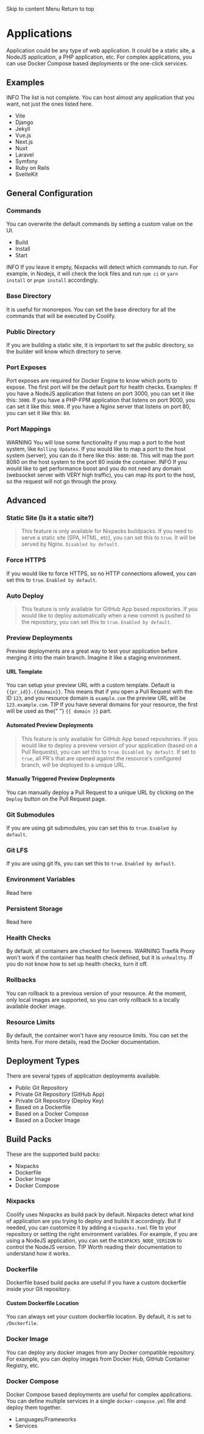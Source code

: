 Skip to content
Menu
Return to top
# Applications ​
Application could be any type of web application. It could be a static site, a NodeJS application, a PHP application, etc.
For complex applications, you can use Docker Compose based deployments or the one-click services.
## Examples ​
INFO
The list is not complete.
You can host almost any application that you want, not just the ones listed here.
  * Vite
  * Django
  * Jekyll
  * Vue.js
  * Next.js
  * Nuxt
  * Laravel
  * Symfony
  * Ruby on Rails
  * SvelteKit


## General Configuration ​
### Commands ​
You can overwrite the default commands by setting a custom value on the UI.
  * Build
  * Install
  * Start


INFO
If you leave it empty, Nixpacks will detect which commands to run. For example, in Nodejs, it will check the lock files and run `npm ci` or `yarn install` or `pnpm install` accordingly.
### Base Directory ​
It is useful for monorepos. You can set the base directory for all the commands that will be executed by Coolify.
### Public Directory ​
If you are building a static site, it is important to set the public directory, so the builder will know which directory to serve.
### Port Exposes ​
Port exposes are required for Docker Engine to know which ports to expose. The first port will be the default port for health checks.
Examples:
If you have a NodeJS application that listens on port 3000, you can set it like this: `3000`. If you have a PHP-FPM application that listens on port 9000, you can set it like this: `9000`. If you have a Nginx server that listens on port 80, you can set it like this: `80`.
### Port Mappings ​
WARNING
You will lose some functionality if you map a port to the host system, like `Rolling Updates`.
If you would like to map a port to the host system (server), you can do it here like this: `8080:80`.
This will map the port 8080 on the host system to the port 80 inside the container.
INFO
If you would like to get performance boost and you do not need any domain (websocket server with VERY high traffic), you can map its port to the host, so the request will not go through the proxy.
## Advanced ​
### Static Site (Is it a static site?) ​
> This feature is only available for Nixpacks buildpacks.
If you need to serve a static site (SPA, HTML, etc), you can set this to `true`. It will be served by Nginx. `Disabled by default`.
### Force HTTPS ​
If you would like to force HTTPS, so no HTTP connections allowed, you can set this to `true`. `Enabled by default`.
### Auto Deploy ​
> This feature is only available for GitHub App based repositories.
If you would like to deploy automatically when a new commit is pushed to the repository, you can set this to `true`. `Enabled by default`.
### Preview Deployments ​
Preview deployments are a great way to test your application before merging it into the main branch. Imagine it like a staging environment.
#### URL Template ​
You can setup your preview URL with a custom template. Default is `{{pr_id}}.{{domain}}`.
This means that if you open a Pull Request with the ID `123`, and you resource domain is `example.com` the preview URL will be `123.example.com`.
TIP
If you have several domains for your resource, the first will be used as the{" "} `{{ domain }}` part.
#### Automated Preview Deployments ​
> This feature is only available for GitHub App based repositories.
If you would like to deploy a preview version of your application (based on a Pull Requests), you can set this to `true`. `Disabled by default`.
If set to `true`, all PR's that are opened against the resource's configured branch, will be deployed to a unique URL.
#### Manually Triggered Preview Deployments ​
You can manually deploy a Pull Request to a unique URL by clicking on the `Deploy` button on the Pull Request page.
### Git Submodules ​
If you are using git submodules, you can set this to `true`. `Enabled by default`.
### Git LFS ​
If you are using git lfs, you can set this to `true`. `Enabled by default`.
### Environment Variables ​
Read here
### Persistent Storage ​
Read here
### Health Checks ​
By default, all containers are checked for liveness.
WARNING
Traefik Proxy won't work if the container has health check defined, but it is `unhealthy`. If you do not know how to set up health checks, turn it off.
### Rollbacks ​
You can rollback to a previous version of your resource. At the moment, only local images are supported, so you can only rollback to a locally available docker image.
### Resource Limits ​
By default, the container won't have any resource limits. You can set the limits here. For more details, read the Docker documentation.
## Deployment Types ​
There are several types of application deployments available.
  * Public Git Repository
  * Private Git Repository (GitHub App)
  * Private Git Repository (Deploy Key)
  * Based on a Dockerfile
  * Based on a Docker Compose
  * Based on a Docker Image


## Build Packs ​
These are the supported build packs:
  * Nixpacks
  * Dockerfile
  * Docker Image
  * Docker Compose


### Nixpacks ​
Coolify uses Nixpacks as build pack by default. Nixpacks detect what kind of application are you trying to deploy and builds it accordingly.
But if needed, you can customize it by adding a `nixpacks.toml` file to your repository or setting the right environment variables.
For example, if you are using a NodeJS application, you can set the `NIXPACKS_NODE_VERSION` to control the NodeJS version.
TIP
Worth reading their documentation to understand how it works.
### Dockerfile ​
Dockerfile based build packs are useful if you have a custom dockerfile inside your Git repository.
#### Custom Dockerfile Location ​
You can always set your custom dockerfile location. By default, it is set to `/Dockerfile`.
### Docker Image ​
You can deploy any docker images from any Docker compatible repository. For example, you can deploy images from Docker Hub, GitHub Container Registry, etc.
### Docker Compose ​
Docker Compose based deployments are useful for complex applications. You can define multiple services in a single `docker-compose.yml` file and deploy them together.
  * Languages/Frameworks
  * Services


